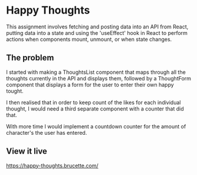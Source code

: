 # Happy Thoughts

This assignment involves fetching and posting data into an API from React, putting data into a state and using the 'useEffect' hook in React to perform actions when components mount, unmount, or when state changes.

## The problem

I started with making a ThoughtsList component that maps through all the thoughts currently in the API and displays them, followed by a ThoughtForm component that displays a form for the user to enter their own happy tought. 

I then realised that in order to keep count of the likes for each individual thought, I would need a third separate component with a counter that did that.

With more time I would implement a countdown counter for the amount of character's the user has entered.

## View it live

https://happy-thoughts.brucette.com/

